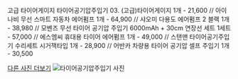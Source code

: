 고급 타이어게이지 타이어공기압주입기 03. (고급)타이어게이지 1개 - 21,600 // 아이나비 무선 스마트 자동차 에어펌프 1개 - 64,900 // 샤오미 다용도 에어펌프 2 블랙 1개 - 38,980 // 모벤즈 무선 타이어 공기압 주입기 6000mAh + 30cm 연장선 세트 1세트 - 57,000 // 에스엠씨 휴대용 타이어 에어펌프 1개 - 49,000 // 스탠맨 타이어공기주입기 수리세트 시거잭타입 1개 - 28,900 // 어반카 차량용 타이어 공기압 셀프 주입기 1개 - 30,500

[다른 사진 더보기](https://chengsprint.mycafe24.com/2040%eb%8c%80-%eb%82%a8%ec%9e%90%ea%b0%80-%ec%9e%90%ec%a3%bc-%ec%b0%be%eb%8a%94-%ed%83%80%ec%9d%b4%ec%96%b4%ea%b3%b5%ea%b8%b0%ec%95%95%ec%a3%bc%ec%9e%85%ea%b8%b0-top-10-%ec%b6%94%ec%b2%9c/)
![타이어공기압주입기 사진]("https://thumbnail7.coupangcdn.com/thumbnails/remote/230x230ex/image/vendor_inventory/fc95/c47bb5d76d6589e3739e7abbb947713692e9b04cca9cb14745555289fb8f.jpg", "타이어공기압주입기 사진")
